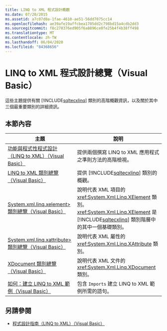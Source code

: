```yaml
---
title: LINQ to XML 程式設計概觀
ms.date: 07/20/2015
ms.assetid: a7c07d0a-1fae-4610-ae51-56dd7075cc14
ms.openlocfilehash: ae39afe19affcbea1705dd2c798bd15a4cdb2dd3
ms.sourcegitcommit: f8c270376ed905f6a8896ce0fe25b4f4b38ff498
ms.translationtype: MT
ms.contentlocale: zh-TW
ms.lasthandoff: 06/04/2020
ms.locfileid: "84368656"
---
```

# <a name="linq-to-xml-programming-overview-visual-basic"></a>LINQ to XML 程式設計總覽（Visual Basic）
這些主題提供有關 [!INCLUDE[sqltecxlinq](~/includes/sqltecxlinq-md.md)] 類別的高階概觀資訊，以及關於其中三個最重要類別的詳細資訊。  
  
## <a name="in-this-section"></a>本節內容  
  
|主題|說明|  
|-----------|-----------------|  
|[功能與程式性程式設計（LINQ to XML）（Visual Basic）](functional-vs-procedural-programming-linq-to-xml.md)|提供兩個撰寫 LINQ to XML 應用程式之準則方法的高階檢視。|  
|[LINQ to XML 類別總覽（Visual Basic）](linq-to-xml-classes-overview.md)|提供 [!INCLUDE[sqltecxlinq](~/includes/sqltecxlinq-md.md)] 類別的概觀。|  
|[System.xml.linq.xelement> 類別總覽（Visual Basic）](xelement-class-overview.md)|說明代表 XML 項目的 <xref:System.Xml.Linq.XElement> 類別。 <xref:System.Xml.Linq.XElement> 是 [!INCLUDE[sqltecxlinq](~/includes/sqltecxlinq-md.md)] 類別階層中的其中一個基礎類別。|  
|[System.xml.linq.xattribute> 類別總覽（Visual Basic）](xattribute-class-overview.md)|說明代表 XML 屬性的 <xref:System.Xml.Linq.XAttribute> 類別。|  
|[XDocument 類別總覽（Visual Basic）](xdocument-class-overview.md)|說明代表 XML 文件的 <xref:System.Xml.Linq.XDocument> 類別。|  
|[如何：建立 LINQ to XML 範例（Visual Basic）](how-to-build-linq-to-xml-examples.md)|包含 `Imports` 建立 LINQ to XML 範例所需的語句。|  
  
## <a name="see-also"></a>另請參閱

- [程式設計指南（LINQ to XML）（Visual Basic）](programming-guide-linq-to-xml.md)
